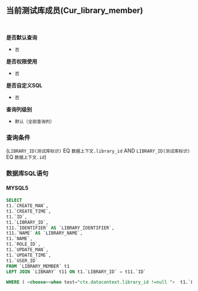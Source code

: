 ## 当前测试库成员(Cur_library_member) <!-- {docsify-ignore-all} -->



<br>
<p class="panel-title"><b>是否默认查询</b></p>

* `否`

<p class="panel-title"><b>是否权限使用</b></p>

* `否`

<p class="panel-title"><b>是否自定义SQL</b></p>

* `否`

<p class="panel-title"><b>查询列级别</b></p>

* `默认（全部查询列）`



### 查询条件

(`LIBRARY_ID(测试库标识)` EQ `数据上下文.library_id` AND `LIBRARY_ID(测试库标识)` EQ `数据上下文.id`)



### 数据库SQL语句

#### MYSQL5

```sql
SELECT
t1.`CREATE_MAN`,
t1.`CREATE_TIME`,
t1.`ID`,
t1.`LIBRARY_ID`,
t11.`IDENTIFIER` AS `LIBRARY_IDENTIFIER`,
t11.`NAME` AS `LIBRARY_NAME`,
t1.`NAME`,
t1.`ROLE_ID`,
t1.`UPDATE_MAN`,
t1.`UPDATE_TIME`,
t1.`USER_ID`
FROM `LIBRARY_MEMBER` t1 
LEFT JOIN `LIBRARY` t11 ON t1.`LIBRARY_ID` = t11.`ID` 

WHERE ( <choose><when test="ctx.datacontext.library_id !=null ">  t1.`LIBRARY_ID` = #{ctx.datacontext.library_id}  </when><otherwise>1=1</otherwise></choose>  AND  t1.`LIBRARY_ID` = #{ctx.datacontext.id} )
```
